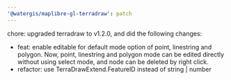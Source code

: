 ```yaml
---
'@watergis/maplibre-gl-terradraw': patch
---
```


chore: upgraded terradraw to v1.2.0, and did the following changes:

- feat: enable editable for default mode option of point, linestring and polygon. Now, point, linestring and polygon mode can be edited directly without using select mode, and node can be deleted by right click.
- refactor: use TerraDrawExtend.FeatureID instead of string | number
